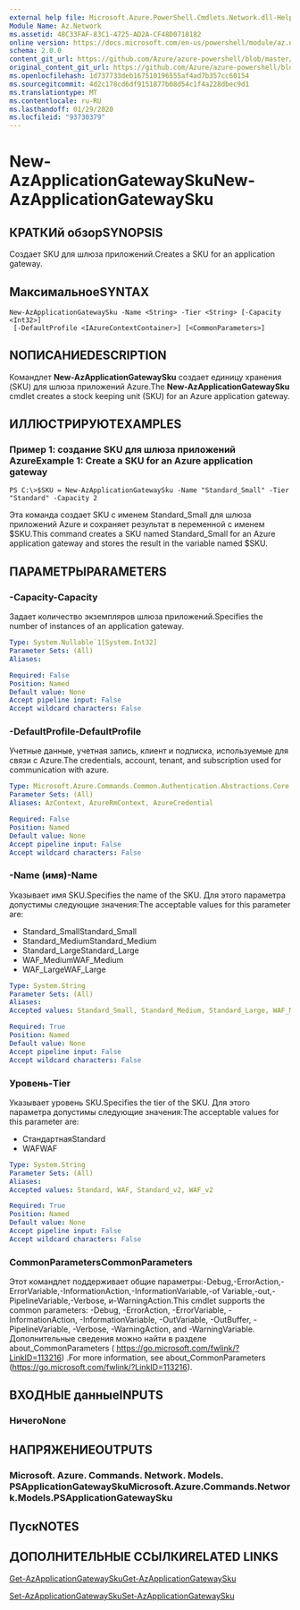```yaml
---
external help file: Microsoft.Azure.PowerShell.Cmdlets.Network.dll-Help.xml
Module Name: Az.Network
ms.assetid: 48C33FAF-83C1-4725-AD2A-CF48D0718182
online version: https://docs.microsoft.com/en-us/powershell/module/az.network/new-azapplicationgatewaysku
schema: 2.0.0
content_git_url: https://github.com/Azure/azure-powershell/blob/master/src/Network/Network/help/New-AzApplicationGatewaySku.md
original_content_git_url: https://github.com/Azure/azure-powershell/blob/master/src/Network/Network/help/New-AzApplicationGatewaySku.md
ms.openlocfilehash: 1d737733deb167510196555af4ad7b357cc60154
ms.sourcegitcommit: 4d2c178cd6df9151877b08d54c1f4a228dbec9d1
ms.translationtype: MT
ms.contentlocale: ru-RU
ms.lasthandoff: 01/29/2020
ms.locfileid: "93730379"
---
```

# <span data-ttu-id="bc2ad-101">New-AzApplicationGatewaySku</span><span class="sxs-lookup"><span data-stu-id="bc2ad-101">New-AzApplicationGatewaySku</span></span>

## <span data-ttu-id="bc2ad-102">КРАТКИй обзор</span><span class="sxs-lookup"><span data-stu-id="bc2ad-102">SYNOPSIS</span></span>
<span data-ttu-id="bc2ad-103">Создает SKU для шлюза приложений.</span><span class="sxs-lookup"><span data-stu-id="bc2ad-103">Creates a SKU for an application gateway.</span></span>

## <span data-ttu-id="bc2ad-104">Максимальное</span><span class="sxs-lookup"><span data-stu-id="bc2ad-104">SYNTAX</span></span>

```
New-AzApplicationGatewaySku -Name <String> -Tier <String> [-Capacity <Int32>]
 [-DefaultProfile <IAzureContextContainer>] [<CommonParameters>]
```

## <span data-ttu-id="bc2ad-105">NОПИСАНИЕ</span><span class="sxs-lookup"><span data-stu-id="bc2ad-105">DESCRIPTION</span></span>
<span data-ttu-id="bc2ad-106">Командлет **New-AzApplicationGatewaySku** создает единицу хранения (SKU) для шлюза приложений Azure.</span><span class="sxs-lookup"><span data-stu-id="bc2ad-106">The **New-AzApplicationGatewaySku** cmdlet creates a stock keeping unit (SKU) for an Azure application gateway.</span></span>

## <span data-ttu-id="bc2ad-107">ИЛЛЮСТРИРУЮТ</span><span class="sxs-lookup"><span data-stu-id="bc2ad-107">EXAMPLES</span></span>

### <span data-ttu-id="bc2ad-108">Пример 1: создание SKU для шлюза приложений Azure</span><span class="sxs-lookup"><span data-stu-id="bc2ad-108">Example 1: Create a SKU for an Azure application gateway</span></span>
```
PS C:\>$SKU = New-AzApplicationGatewaySku -Name "Standard_Small" -Tier "Standard" -Capacity 2
```

<span data-ttu-id="bc2ad-109">Эта команда создает SKU с именем Standard_Small для шлюза приложений Azure и сохраняет результат в переменной с именем $SKU.</span><span class="sxs-lookup"><span data-stu-id="bc2ad-109">This command creates a SKU named Standard_Small for an Azure application gateway and stores the result in the variable named $SKU.</span></span>

## <span data-ttu-id="bc2ad-110">ПАРАМЕТРЫ</span><span class="sxs-lookup"><span data-stu-id="bc2ad-110">PARAMETERS</span></span>

### <span data-ttu-id="bc2ad-111">-Capacity</span><span class="sxs-lookup"><span data-stu-id="bc2ad-111">-Capacity</span></span>
<span data-ttu-id="bc2ad-112">Задает количество экземпляров шлюза приложений.</span><span class="sxs-lookup"><span data-stu-id="bc2ad-112">Specifies the number of instances of an application gateway.</span></span>

```yaml
Type: System.Nullable`1[System.Int32]
Parameter Sets: (All)
Aliases:

Required: False
Position: Named
Default value: None
Accept pipeline input: False
Accept wildcard characters: False
```

### <span data-ttu-id="bc2ad-113">-DefaultProfile</span><span class="sxs-lookup"><span data-stu-id="bc2ad-113">-DefaultProfile</span></span>
<span data-ttu-id="bc2ad-114">Учетные данные, учетная запись, клиент и подписка, используемые для связи с Azure.</span><span class="sxs-lookup"><span data-stu-id="bc2ad-114">The credentials, account, tenant, and subscription used for communication with azure.</span></span>

```yaml
Type: Microsoft.Azure.Commands.Common.Authentication.Abstractions.Core.IAzureContextContainer
Parameter Sets: (All)
Aliases: AzContext, AzureRmContext, AzureCredential

Required: False
Position: Named
Default value: None
Accept pipeline input: False
Accept wildcard characters: False
```

### <span data-ttu-id="bc2ad-115">-Name (имя)</span><span class="sxs-lookup"><span data-stu-id="bc2ad-115">-Name</span></span>
<span data-ttu-id="bc2ad-116">Указывает имя SKU.</span><span class="sxs-lookup"><span data-stu-id="bc2ad-116">Specifies the name of the SKU.</span></span>
<span data-ttu-id="bc2ad-117">Для этого параметра допустимы следующие значения:</span><span class="sxs-lookup"><span data-stu-id="bc2ad-117">The acceptable values for this parameter are:</span></span>
- <span data-ttu-id="bc2ad-118">Standard_Small</span><span class="sxs-lookup"><span data-stu-id="bc2ad-118">Standard_Small</span></span>
- <span data-ttu-id="bc2ad-119">Standard_Medium</span><span class="sxs-lookup"><span data-stu-id="bc2ad-119">Standard_Medium</span></span>
- <span data-ttu-id="bc2ad-120">Standard_Large</span><span class="sxs-lookup"><span data-stu-id="bc2ad-120">Standard_Large</span></span>
- <span data-ttu-id="bc2ad-121">WAF_Medium</span><span class="sxs-lookup"><span data-stu-id="bc2ad-121">WAF_Medium</span></span>
- <span data-ttu-id="bc2ad-122">WAF_Large</span><span class="sxs-lookup"><span data-stu-id="bc2ad-122">WAF_Large</span></span>

```yaml
Type: System.String
Parameter Sets: (All)
Aliases:
Accepted values: Standard_Small, Standard_Medium, Standard_Large, WAF_Medium, WAF_Large, Standard_v2, WAF_v2

Required: True
Position: Named
Default value: None
Accept pipeline input: False
Accept wildcard characters: False
```

### <span data-ttu-id="bc2ad-123">Уровень</span><span class="sxs-lookup"><span data-stu-id="bc2ad-123">-Tier</span></span>
<span data-ttu-id="bc2ad-124">Указывает уровень SKU.</span><span class="sxs-lookup"><span data-stu-id="bc2ad-124">Specifies the tier of the SKU.</span></span>
<span data-ttu-id="bc2ad-125">Для этого параметра допустимы следующие значения:</span><span class="sxs-lookup"><span data-stu-id="bc2ad-125">The acceptable values for this parameter are:</span></span>
- <span data-ttu-id="bc2ad-126">Стандартная</span><span class="sxs-lookup"><span data-stu-id="bc2ad-126">Standard</span></span>
- <span data-ttu-id="bc2ad-127">WAF</span><span class="sxs-lookup"><span data-stu-id="bc2ad-127">WAF</span></span>

```yaml
Type: System.String
Parameter Sets: (All)
Aliases:
Accepted values: Standard, WAF, Standard_v2, WAF_v2

Required: True
Position: Named
Default value: None
Accept pipeline input: False
Accept wildcard characters: False
```

### <span data-ttu-id="bc2ad-128">CommonParameters</span><span class="sxs-lookup"><span data-stu-id="bc2ad-128">CommonParameters</span></span>
<span data-ttu-id="bc2ad-129">Этот командлет поддерживает общие параметры:-Debug,-ErrorAction,-ErrorVariable,-InformationAction,-InformationVariable,-of Variable,-out,-PipelineVariable,-Verbose, и-WarningAction.</span><span class="sxs-lookup"><span data-stu-id="bc2ad-129">This cmdlet supports the common parameters: -Debug, -ErrorAction, -ErrorVariable, -InformationAction, -InformationVariable, -OutVariable, -OutBuffer, -PipelineVariable, -Verbose, -WarningAction, and -WarningVariable.</span></span> <span data-ttu-id="bc2ad-130">Дополнительные сведения можно найти в разделе about_CommonParameters ( https://go.microsoft.com/fwlink/?LinkID=113216) .</span><span class="sxs-lookup"><span data-stu-id="bc2ad-130">For more information, see about_CommonParameters (https://go.microsoft.com/fwlink/?LinkID=113216).</span></span>

## <span data-ttu-id="bc2ad-131">ВХОДНЫЕ данные</span><span class="sxs-lookup"><span data-stu-id="bc2ad-131">INPUTS</span></span>

### <span data-ttu-id="bc2ad-132">Ничего</span><span class="sxs-lookup"><span data-stu-id="bc2ad-132">None</span></span>

## <span data-ttu-id="bc2ad-133">НАПРЯЖЕНИЕ</span><span class="sxs-lookup"><span data-stu-id="bc2ad-133">OUTPUTS</span></span>

### <span data-ttu-id="bc2ad-134">Microsoft. Azure. Commands. Network. Models. PSApplicationGatewaySku</span><span class="sxs-lookup"><span data-stu-id="bc2ad-134">Microsoft.Azure.Commands.Network.Models.PSApplicationGatewaySku</span></span>

## <span data-ttu-id="bc2ad-135">Пуск</span><span class="sxs-lookup"><span data-stu-id="bc2ad-135">NOTES</span></span>

## <span data-ttu-id="bc2ad-136">ДОПОЛНИТЕЛЬНЫЕ ССЫЛКИ</span><span class="sxs-lookup"><span data-stu-id="bc2ad-136">RELATED LINKS</span></span>

[<span data-ttu-id="bc2ad-137">Get-AzApplicationGatewaySku</span><span class="sxs-lookup"><span data-stu-id="bc2ad-137">Get-AzApplicationGatewaySku</span></span>](./Get-AzApplicationGatewaySku.md)

[<span data-ttu-id="bc2ad-138">Set-AzApplicationGatewaySku</span><span class="sxs-lookup"><span data-stu-id="bc2ad-138">Set-AzApplicationGatewaySku</span></span>](./Set-AzApplicationGatewaySku.md)


